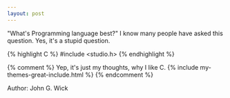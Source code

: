 ```yaml
---
layout: post
---
```


"What's Programming language best?"
I know many people have asked this question.
Yes, it's a stupid question.

{% highlight C %}
#include <studio.h>
{% endhighlight %}

{% comment %}
Yep, it's just my thoughts, why I like C.
{% include my-themes-great-include.html %}
{% endcomment %}

Author: John G. Wick
